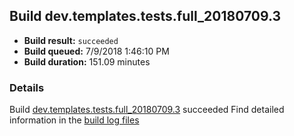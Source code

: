 ## Build dev.templates.tests.full_20180709.3
- **Build result:** `succeeded`
- **Build queued:** 7/9/2018 1:46:10 PM
- **Build duration:** 151.09 minutes
### Details
Build [dev.templates.tests.full_20180709.3](https://winappstudio.visualstudio.com/web/build.aspx?pcguid=a4ef43be-68ce-4195-a619-079b4d9834c2&builduri=vstfs%3a%2f%2f%2fBuild%2fBuild%2f25991) succeeded
Find detailed information in the [build log files](https://uwpctdiags.blob.core.windows.net/buildlogs/dev.templates.tests.full_20180709.3_logs.zip)
